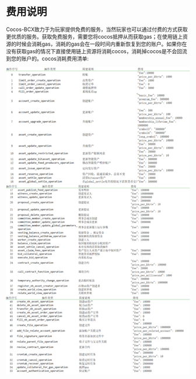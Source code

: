 # 费用说明
Cocos-BCX致力于为玩家提供免费的服务，当然玩家也可以通过付费的方式获取更优质的服务。获取免费服务，需要您将cocos抵押从而获取gas；在使用链上资源的时候会消耗gas，消耗的gas会在一段时间内重新恢复到您的账户。如果你在没有获取gas的情况下直接使用链上资源将消耗cocos，消耗掉cocos是不会回流到您的账户的。cocos消耗费用清单:

![1](../assets/1.png)
![2](../assets/2.png)
![3](../assets/3.png)

